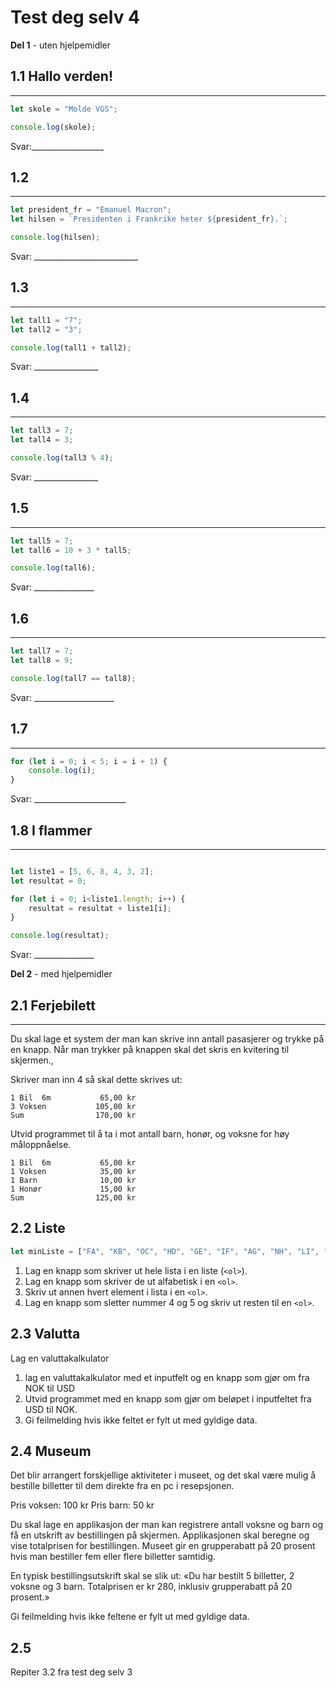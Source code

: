 # Test deg selv 4

**Del 1** - uten hjelpemidler

## 1.1 Hallo verden!

---
```javascript
let skole = "Molde VGS";

console.log(skole);
```
Svar:__________________


## 1.2

---
```javascript
let president_fr = "Emanuel Macron";
let hilsen = `Presidenten i Frankrike heter ${president_fr}.`;

console.log(hilsen);
```

Svar: __________________________

## 1.3

---
```javascript
let tall1 = "7";
let tall2 = "3";

console.log(tall1 + tall2);
```

Svar: ________________

## 1.4

---
```javascript
let tall3 = 7;
let tall4 = 3;

console.log(tall3 % 4);
```
Svar: ________________

## 1.5

---


```javascript
let tall5 = 7;
let tall6 = 10 + 3 * tall5;

console.log(tall6);
```
Svar: _______________


## 1.6

---
```javascript
let tall7 = 7;
let tall8 = 9;

console.log(tall7 == tall8);
```
Svar: ____________________

## 1.7

---
```javascript
for (let i = 0; i < 5; i = i + 1) {
    console.log(i);
}
```

Svar: _______________________


## 1.8 I flammer
---
```javascript

let liste1 = [5, 6, 8, 4, 3, 2];
let resultat = 0;

for (let i = 0; i<liste1.length; i++) {
    resultat = resultat + liste1[i];
}

console.log(resultat);

```
Svar: _______________


**Del 2** - med hjelpemidler
## 2.1 Ferjebilett

---

Du skal lage et system der man kan skrive inn antall pasasjerer og trykke på en knapp. Når man trykker på knappen skal det skris en kvitering til skjermen.,


Skriver man inn 4 så skal dette skrives ut:
```
1 Bil  6m           65,00 kr
3 Voksen           105,00 kr
Sum                170,00 kr           
```

Utvid programmet til å ta i mot antall barn, honør, og voksne for høy måloppnåelse.
```
1 Bil  6m           65,00 kr
1 Voksen            35,00 kr
1 Barn              10,00 kr
1 Honør             15,00 kr
Sum                125,00 kr           
```


## 2.2 Liste

```javascript
let minListe = ["FA", "KB", "OC", "HD", "GE", "IF", "AG", "NH", "LI", "JJ", "BK", "ML"]
```

 1.  Lag en knapp som skriver ut hele lista i en liste (```<ol>```).
 2.  Lag en knapp som skriver de ut alfabetisk i en ```<ol>```.
 3.  Skriv ut annen hvert element i lista i en ```<ol>```.
 4.  Lag en knapp som sletter nummer 4 og 5 og skriv ut resten til en ```<ol>```.



## 2.3 Valutta

Lag en valuttakalkulator

 1. lag en valuttakalkulator med et inputfelt og en knapp som gjør om fra NOK til USD
 2. Utvid programmet med en knapp som gjør om beløpet i inputfeltet fra USD til NOK.
 3. Gi feilmelding hvis ikke feltet er fylt ut med gyldige data.

## 2.4  Museum

Det blir arrangert forskjellige aktiviteter i museet, og det skal være mulig å bestille billetter til dem direkte fra en pc i resepsjonen.

Pris voksen: 100 kr
Pris barn: 50 kr

Du skal lage en applikasjon der man kan registrere antall voksne og barn og få en utskrift av bestillingen på skjermen. Applikasjonen skal beregne og vise totalprisen for bestillingen. Museet gir en grupperabatt på 20 prosent hvis man bestiller fem eller flere billetter samtidig.

En typisk bestillingsutskrift skal se slik ut:
«Du har bestilt 5 billetter, 2 voksne og 3 barn. Totalprisen er kr 280, inklusiv grupperabatt på 20 prosent.»


Gi feilmelding hvis ikke feltene er fylt ut med gyldige data.
## 2.5

Repiter 3.2 fra test deg selv 3